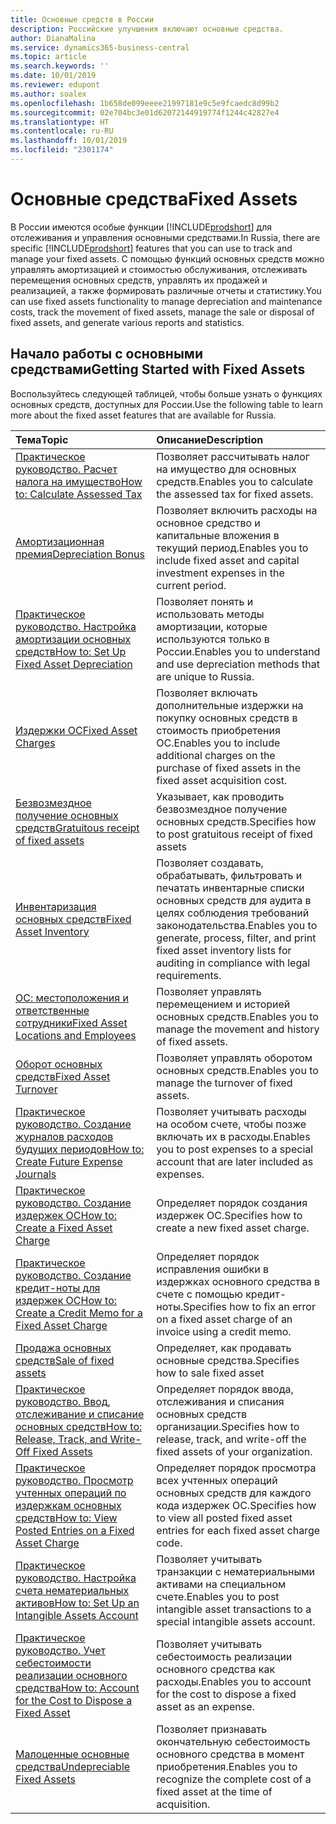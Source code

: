 ```yaml
---
title: Основные средств в России
description: Российские улучшения включают основные средства.
author: DianaMalina
ms.service: dynamics365-business-central
ms.topic: article
ms.search.keywords: ''
ms.date: 10/01/2019
ms.reviewer: edupont
ms.author: soalex
ms.openlocfilehash: 1b658de099eeee21997181e9c5e9fcaedc8d99b2
ms.sourcegitcommit: 02e704bc3e01d62072144919774f1244c42827e4
ms.translationtype: HT
ms.contentlocale: ru-RU
ms.lasthandoff: 10/01/2019
ms.locfileid: "2301174"
---
```

# <a name="fixed-assets"></a><span data-ttu-id="2a376-103">Основные средства</span><span class="sxs-lookup"><span data-stu-id="2a376-103">Fixed Assets</span></span>

<span data-ttu-id="2a376-104">В России имеются особые функции [!INCLUDE[prodshort](../../includes/prodshort.md)] для отслеживания и управления основными средствами.</span><span class="sxs-lookup"><span data-stu-id="2a376-104">In Russia, there are specific [!INCLUDE[prodshort](../../includes/prodshort.md)] features that you can use to track and manage your fixed assets.</span></span> <span data-ttu-id="2a376-105">С помощью функций основных средств можно управлять амортизацией и стоимостью обслуживания, отслеживать перемещения основных средств, управлять их продажей и реализацией, а также формировать различные отчеты и статистику.</span><span class="sxs-lookup"><span data-stu-id="2a376-105">You can use fixed assets functionality to manage depreciation and maintenance costs, track the movement of fixed assets, manage the sale or disposal of fixed assets, and generate various reports and statistics.</span></span>

## <a name="getting-started-with-fixed-assets"></a><span data-ttu-id="2a376-106">Начало работы с основными средствами</span><span class="sxs-lookup"><span data-stu-id="2a376-106">Getting Started with Fixed Assets</span></span>

<span data-ttu-id="2a376-107">Воспользуйтесь следующей таблицей, чтобы больше узнать о функциях основных средств, доступных для России.</span><span class="sxs-lookup"><span data-stu-id="2a376-107">Use the following table to learn more about the fixed asset features that are available for Russia.</span></span>


| <span data-ttu-id="2a376-108">Тема</span><span class="sxs-lookup"><span data-stu-id="2a376-108">Topic</span></span>                                                     | <span data-ttu-id="2a376-109">Описание</span><span class="sxs-lookup"><span data-stu-id="2a376-109">Description</span></span>                                                  |
| :-------------------------------------------------------- | :----------------------------------------------------------- |
| [<span data-ttu-id="2a376-110">Практическое руководство. Расчет налога на имущество</span><span class="sxs-lookup"><span data-stu-id="2a376-110">How to: Calculate Assessed Tax</span></span>](How-to-Calculate-Assessed-Tax.md)                        | <span data-ttu-id="2a376-111">Позволяет рассчитывать налог на имущество для основных средств.</span><span class="sxs-lookup"><span data-stu-id="2a376-111">Enables you to calculate the assessed tax for fixed assets.</span></span>  |
| [<span data-ttu-id="2a376-112">Амортизационная премия</span><span class="sxs-lookup"><span data-stu-id="2a376-112">Depreciation Bonus</span></span>](Depreciation-Bonus.md)                                    | <span data-ttu-id="2a376-113">Позволяет включить расходы на основное средство и капитальные вложения в текущий период.</span><span class="sxs-lookup"><span data-stu-id="2a376-113">Enables you to include fixed asset and capital investment expenses in the current period.</span></span> |
| [<span data-ttu-id="2a376-114">Практическое руководство. Настройка амортизации основных средств</span><span class="sxs-lookup"><span data-stu-id="2a376-114">How to: Set Up Fixed Asset Depreciation</span></span>](../../fa-how-setup-depreciation.md)               | <span data-ttu-id="2a376-115">Позволяет понять и использовать методы амортизации, которые используются только в России.</span><span class="sxs-lookup"><span data-stu-id="2a376-115">Enables you to understand and use depreciation methods that are unique to Russia.</span></span> |
| [<span data-ttu-id="2a376-116">Издержки ОС</span><span class="sxs-lookup"><span data-stu-id="2a376-116">Fixed Asset Charges</span></span>](Fixed-Asset-Charges.md)                                   | <span data-ttu-id="2a376-117">Позволяет включать дополнительные издержки на покупку основных средств в стоимость приобретения ОС.</span><span class="sxs-lookup"><span data-stu-id="2a376-117">Enables you to include additional charges on the purchase of fixed assets in the fixed asset acquisition cost.</span></span> |
|[<span data-ttu-id="2a376-118">Безвозмездное получение основных средств</span><span class="sxs-lookup"><span data-stu-id="2a376-118">Gratuitous receipt of fixed assets</span></span>](Gratuitous-receipt-of-fixed-assets.md)| <span data-ttu-id="2a376-119">Указывает, как проводить безвозмездное получение основных средств.</span><span class="sxs-lookup"><span data-stu-id="2a376-119">Specifies how to post gratuitous receipt of fixed assets</span></span>|
| [<span data-ttu-id="2a376-120">Инвентаризация основных средств</span><span class="sxs-lookup"><span data-stu-id="2a376-120">Fixed Asset Inventory</span></span>](Fixed-Asset-Inventory.md)                                 | <span data-ttu-id="2a376-121">Позволяет создавать, обрабатывать, фильтровать и печатать инвентарные списки основных средств для аудита в целях соблюдения требований законодательства.</span><span class="sxs-lookup"><span data-stu-id="2a376-121">Enables you to generate, process, filter, and print fixed asset inventory lists for auditing in compliance with legal requirements.</span></span> |
| [<span data-ttu-id="2a376-122">ОС: местоположения и ответственные сотрудники</span><span class="sxs-lookup"><span data-stu-id="2a376-122">Fixed Asset Locations and Employees</span></span>](Fixed-Asset-Locations-and-Employees.md)                   | <span data-ttu-id="2a376-123">Позволяет управлять перемещением и историей основных средств.</span><span class="sxs-lookup"><span data-stu-id="2a376-123">Enables you to manage the movement and history of fixed assets.</span></span> |
| [<span data-ttu-id="2a376-124">Оборот основных средств</span><span class="sxs-lookup"><span data-stu-id="2a376-124">Fixed Asset Turnover</span></span>](Fixed-Asset-Turnover.md)                                  | <span data-ttu-id="2a376-125">Позволяет управлять оборотом основных средств.</span><span class="sxs-lookup"><span data-stu-id="2a376-125">Enables you to manage the turnover of fixed assets.</span></span>          |
| [<span data-ttu-id="2a376-126">Практическое руководство. Создание журналов расходов будущих периодов</span><span class="sxs-lookup"><span data-stu-id="2a376-126">How to: Create Future Expense Journals</span></span>](How-to-Create-Future-Expense-Journals.md)                | <span data-ttu-id="2a376-127">Позволяет учитывать расходы на особом счете, чтобы позже включать их в расходы.</span><span class="sxs-lookup"><span data-stu-id="2a376-127">Enables you to post expenses to a special account that are later included as expenses.</span></span> |
| [<span data-ttu-id="2a376-128">Практическое руководство. Создание издержек ОС</span><span class="sxs-lookup"><span data-stu-id="2a376-128">How to: Create a Fixed Asset Charge</span></span>](How-to-Create-a-Fixed-Asset-Charge.md)                   | <span data-ttu-id="2a376-129">Определяет порядок создания издержек ОС.</span><span class="sxs-lookup"><span data-stu-id="2a376-129">Specifies how to create a new fixed asset charge.</span></span>            |
| [<span data-ttu-id="2a376-130">Практическое руководство. Создание кредит-ноты для издержек ОС</span><span class="sxs-lookup"><span data-stu-id="2a376-130">How to: Create a Credit Memo for a Fixed Asset Charge</span></span>](How-to-Create-a-Credit-Memo-for-a-Fixed-Asset-Charge.md) | <span data-ttu-id="2a376-131">Определяет порядок исправления ошибки в издержках основного средства в счете с помощью кредит-ноты.</span><span class="sxs-lookup"><span data-stu-id="2a376-131">Specifies how to fix an error on a fixed asset charge of an invoice using a credit memo.</span></span> |
|[<span data-ttu-id="2a376-132">Продажа основных средств</span><span class="sxs-lookup"><span data-stu-id="2a376-132">Sale of fixed assets</span></span>](Sale-of-fixed-assets.md)|<span data-ttu-id="2a376-133">Определяет, как продавать основные средства.</span><span class="sxs-lookup"><span data-stu-id="2a376-133">Specifies how to sale fixed asset</span></span>|
| [<span data-ttu-id="2a376-134">Практическое руководство. Ввод, отслеживание и списание основных средств</span><span class="sxs-lookup"><span data-stu-id="2a376-134">How to: Release, Track, and Write-Off Fixed Assets</span></span>](How-to-Release-Track-Write-Off-Fixed-Assets.md)    | <span data-ttu-id="2a376-135">Определяет порядок ввода, отслеживания и списания основных средств организации.</span><span class="sxs-lookup"><span data-stu-id="2a376-135">Specifies how to release, track, and write-off the fixed assets of your organization.</span></span> |
| [<span data-ttu-id="2a376-136">Практическое руководство. Просмотр учтенных операций по издержкам основных средств</span><span class="sxs-lookup"><span data-stu-id="2a376-136">How to: View Posted Entries on a Fixed Asset Charge</span></span>](How-to-View-Posted-Entries-on-a-Fixed-Asset-Charge.md)   | <span data-ttu-id="2a376-137">Определяет порядок просмотра всех учтенных операций основных средств для каждого кода издержек ОС.</span><span class="sxs-lookup"><span data-stu-id="2a376-137">Specifies how to view all posted fixed asset entries for each fixed asset charge code.</span></span> |
| [<span data-ttu-id="2a376-138">Практическое руководство. Настройка счета нематериальных активов</span><span class="sxs-lookup"><span data-stu-id="2a376-138">How to: Set Up an Intangible Assets Account</span></span>](How-to-Set-Up-an-Intangible-Assets-Account.md)           | <span data-ttu-id="2a376-139">Позволяет учитывать транзакции с нематериальными активами на специальном счете.</span><span class="sxs-lookup"><span data-stu-id="2a376-139">Enables you to post intangible asset transactions to a special intangible assets account.</span></span> |
| [<span data-ttu-id="2a376-140">Практическое руководство. Учет себестоимости реализации основного средства</span><span class="sxs-lookup"><span data-stu-id="2a376-140">How to: Account for the Cost to Dispose a Fixed Asset</span></span>](How-to-Account-for-the-Cost-to-Dispose-a-Fixed-Asset.md) | <span data-ttu-id="2a376-141">Позволяет учитывать себестоимость реализации основного средства как расходы.</span><span class="sxs-lookup"><span data-stu-id="2a376-141">Enables you to account for the cost to dispose a fixed asset as an expense.</span></span> |
| [<span data-ttu-id="2a376-142">Малоценные основные средства</span><span class="sxs-lookup"><span data-stu-id="2a376-142">Undepreciable Fixed Assets</span></span>](Undepreciable-Fixed-Assets.md)                            | <span data-ttu-id="2a376-143">Позволяет признавать окончательную себестоимость основного средства в момент приобретения.</span><span class="sxs-lookup"><span data-stu-id="2a376-143">Enables you to recognize the complete cost of a fixed asset at the time of acquisition.</span></span> |
